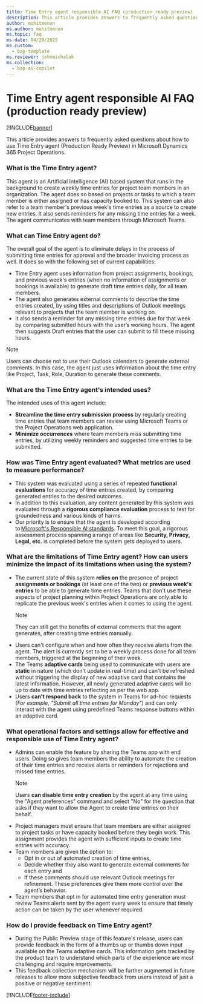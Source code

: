 ```yaml
---
title: Time Entry agent responsible AI FAQ (production ready preview)
description: This article provides answers to frequently asked questions about Time Entry agent.
author: mohitmenon
ms.author: mohitmenon
ms.topic: faq 
ms.date: 04/29/2025
ms.custom: 
  - bap-template
ms.reviewer: johnmichalak
ms.collection:
  - bap-ai-copilot
---
```


# Time Entry agent responsible AI FAQ (production ready preview)

[!INCLUDE[banner](../includes/banner.md)]

This article provides answers to frequently asked questions about how to use Time Entry agent (Production Ready Preview) in Microsoft Dynamics 365 Project Operations.

### What is the Time Entry agent?

This agent is an Artificial Intelligence (AI) based system that runs in the background to create weekly time entries for project team members in an organization. The agent does so based on projects or tasks to which a team member is either assigned or has capacity booked to. This system can also refer to a team member's previous week's time entries as a source to create new entries.
It also sends reminders for any missing time entries for a week. The agent communicates with team members through Microsoft Teams. 

### What can Time Entry agent do?

The overall goal of the agent is to eliminate delays in the process of submitting time entries for approval and the broader invoicing process as well. It does so with the following set of current capabilities: 
- Time Entry agent uses information from project assignments, bookings, and previous week's entries (when no information of assignments or bookings is available) to generate draft time entries daily, for all team members. 
- The agent also generates external comments to describe the time entries created, by using titles and descriptions of Outlook meetings relevant to projects that the team member is working on. 
- It also sends a reminder for any missing time entries due for that week by comparing submitted hours with the user’s working hours. The agent then suggests Draft entries that the user can submit to fill these missing hours.

> [!NOTE]
> Users can choose not to use their Outlook calendars to generate external comments. In this case, the agent just uses information about the time entry like Project, Task, Role, Duration to generate these comments.

### What are the Time Entry agent's intended uses?

The intended uses of this agent include:

- **Streamline the time entry submission process** by regularly creating time entries that team members can review using Microsoft Teams or the Project Operations web application.
- **Minimize occurrences** where team members miss submitting time entries, by utilizing weekly reminders and suggested time entries to be submitted.

### How was Time Entry agent evaluated? What metrics are used to measure performance? 

- This system was evaluated using a series of repeated **functional evaluations** for accuracy of time entries created, by comparing generated entries to the desired outcomes.
- In addition to this evaluation, any content generated by this system was evaluated through a **rigorous compliance evaluation** process to test for groundedness and various kinds of harms.
- Our priority is to ensure that the agent is developed according to [Microsoft's Responsible AI standards](https://aka.ms/RAIStandardPDF). To meet this goal, a rigorous assessment process spanning a range of areas like **Security, Privacy, Legal, etc.** is completed before the system gets deployed to users.

### What are the limitations of Time Entry agent? How can users minimize the impact of its limitations when using the system? 

- The current state of this system **relies on** the presence of project **assignments or bookings** (at least one of the two) or **previous week's entries** to be able to generate time entries. Teams that don't use these aspects of project planning within Project Operations are only able to replicate the previous week's entries when it comes to using the agent.
  > [!NOTE]
  > They can still get the benefits of external comments that the agent generates, after creating time entries manually.
- Users can't configure when and how often they receive alerts from the agent. The alert is currently set to be a weekly process done for all team members, triggered at the beginning of their week.
- The Teams **adaptive cards** being used to communicate with users are **static** in nature (which don't update in real-time) and can't be refreshed without triggering the display of new adaptive card that contains the latest information. However, all newly generated adaptive cards will be up to date with time entries reflecting as per the web app.
- Users **can't respond back** to the system in Teams for ad-hoc requests _(For example, "Submit all time entries for Monday")_ and can only interact with the agent using predefined Teams response buttons within an adaptive card. 

### What operational factors and settings allow for effective and responsible use of Time Entry agent?

- Admins can enable the feature by sharing the Teams app with end users. Doing so gives team members the ability to automate the creation of their time entries and receive alerts or reminders for rejections and missed time entries. 
  > [!NOTE]
  > Users **can disable time entry creation** by the agent at any time using the "Agent preferences" command and select "No" for the question that asks if they want to allow the Agent to create time entries on their behalf.
- Project managers must ensure that team members are either assigned to project tasks or have capacity booked before they begin work. This assignment provides the agent with sufficient inputs to create time entries with accuracy.
- Team members are given the option to:
  - Opt in or out of automated creation of time entries,
  - Decide whether they also want to generate external comments for each entry and
  - If these comments should use relevant Outlook meetings for refinement. These preferences give them more control over the agent’s behavior.
- Team members that opt in for automated time entry generation must review Teams alerts sent by the agent every week to ensure that timely action can be taken by the user whenever required. 

### How do I provide feedback on Time Entry agent?

- During the Public Preview stage of this feature's release, users can provide feedback in the form of a thumbs up or thumbs down input available on the Teams adaptive cards. This information gets tracked by the product team to understand which parts of the experience are most challenging and require improvements.
- This feedback collection mechanism will be further augmented in future releases to allow more subjective feedback from users instead of just a positive or negative sentiment.

[!INCLUDE[footer-include](../includes/footer-banner.md)]
